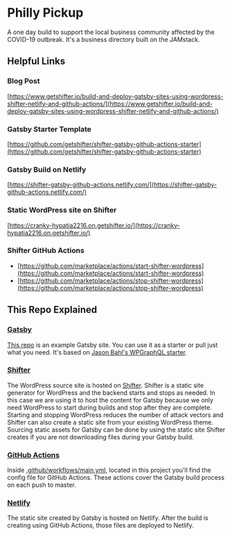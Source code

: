 # Philly Pickup

A one day build to support the local business community affected by the COVID-19 outbreak. It's a business directory built on the JAMstack.

## Helpful Links

### Blog Post
[https://www.getshifter.io/build-and-deploy-gatsby-sites-using-wordpress-shifter-netlify-and-github-actions/](https://www.getshifter.io/build-and-deploy-gatsby-sites-using-wordpress-shifter-netlify-and-github-actions/)

### Gatsby Starter Template
[https://github.com/getshifter/shifter-gatsby-github-actions-starter](https://github.com/getshifter/shifter-gatsby-github-actions-starter)

### Gatsby Build on Netlify
[https://shifter-gatsby-github-actions.netlify.com/](https://shifter-gatsby-github-actions.netlify.com/)

### Static WordPress site on Shifter
[https://cranky-hypatia2216.on.getshifter.io/](https://cranky-hypatia2216.on.getshifter.io/)

### Shifter GitHub Actions
- [https://github.com/marketplace/actions/start-shifter-wordpress](https://github.com/marketplace/actions/start-shifter-wordpress)
- [https://github.com/marketplace/actions/stop-shifter-wordpress](https://github.com/marketplace/actions/stop-shifter-wordpress)

## This Repo Explained

### [Gatsby](http://gatsbyjs.org/)

[This repo](https://github.com/getshifter/shifter-gatsby-github-actions-starter) is an example Gatsby site. You can use it as a starter or pull just what you need. It's based on [Jason Bahl's WPGraphQL starter](https://github.com/wp-graphql/gatsby-wpgraphql-blog-example).

### [Shifter](https://www.getshifter.io)

The WordPress source site is hosted on [Shifter](https://www.getshifter.io). Shifter is a static site generator for WordPress and the backend starts and stops as needed. In this case we are using it to host the content for Gatsby because we only need WordPress to start during builds and stop after they are complete. Starting and stopping WordPress reduces the number of attack vectors and Shifter can also create a static site from your existing WordPress theme. Sourcing static assets for Gatsby can be done by using the static site Shifter creates if you are not downloading files during your Gatsby build.

### [GitHub Actions](https://github.com/features/actions)

Inside [.github/workflows/main.yml](https://github.com/getshifter/shifter-gatsby-github-actions-starter/tree/master/.github/workflows), located in this project you'll find the config file for GitHub Actions. These actions cover the Gatsby build process on each push to master.

### [Netlify](https://www.netlify.com)

The static site created by Gatsby is hosted on Netlify. After the build is creating using GitHub Actions, those files are deployed to Netlify.